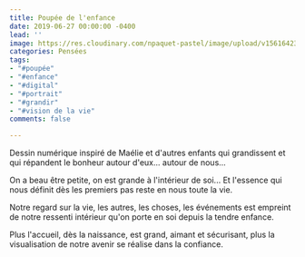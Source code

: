 ```yaml
---
title: Poupée de l'enfance
date: 2019-06-27 00:00:00 -0400
lead: ''
image: https://res.cloudinary.com/npaquet-pastel/image/upload/v1561642343/Poup%C3%A9e%20de%20l%27enfance%2C%20dessin%20num%C3%A9rique%202019.jpg
categories: Pensées
tags:
- "#poupée"
- "#enfance"
- "#digital"
- "#portrait"
- "#grandir"
- "#vision de la vie"
comments: false

---
```

Dessin numérique inspiré de Maélie et d'autres enfants qui grandissent et qui répandent le bonheur autour d'eux... autour de nous...

On a beau être petite, on est grande à l'intérieur de soi... Et l'essence qui nous définit dès les premiers pas reste en nous toute la vie.

Notre regard sur la vie, les autres, les choses, les événements est empreint de notre ressenti intérieur qu'on porte en soi depuis la tendre enfance.

Plus l'accueil, dès la naissance, est grand, aimant et sécurisant, plus la visualisation de notre avenir se réalise dans la confiance.